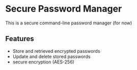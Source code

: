 # Secure Password Manager

This is a secure command-line password manager (for now)

## Features
- Store and retrieved encrypted passwords
- Update and delete stored passwords
- secure encryption (AES-256)
